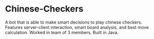 # Chinese-Checkers

A bot that is able to make smart decisions to play chinese checkers. Features server-client interaction, smart board analysis, and best move calculation. Worked in team of 3 members. Built in Java.
